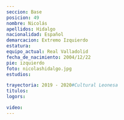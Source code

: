 ```yaml
---
seccion: Base
posicion: 49
nombre: Nicolás 
apellidos: Hidalgo
nacionalidad: Español
demarcacion: Extremo Izquierdo
estatura: 
equipo_actual: Real Valladolid
fecha_de_nacimiento: 2004/12/22
pie: izquierdo
foto: nicolashidalgo.jpg
estudios:

trayectoria: 2019 - 2020#Cultural Leonesa
titulos:
logors:

video:
---
```

